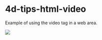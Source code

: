 # 4d-tips-html-video
Example of using the video tag in a web area.

![](https://github.com/miyako/4d-tips-html-video/blob/master/images/m.png)

